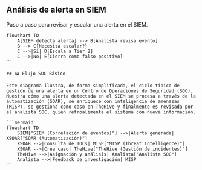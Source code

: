 ## Análisis de alerta en SIEM

Paso a paso para revisar y escalar una alerta en el SIEM.

```mermaid
flowchart TD
    A[SIEM detecta alerta] --> B[Analista revisa evento]
    B --> C{Necesita escalar?}
    C -->|Sí| D[Escala a Tier 2]
    C -->|No| E[Cierra como falso positivo]
ˋˋˋ
---
## 🖼️ Flujo SOC Básico

Este diagrama ilustra, de forma simplificada, el ciclo típico de gestión de una alerta en un Centro de Operaciones de Seguridad (SOC).  
Muestra cómo una alerta detectada en el SIEM se procesa a través de la automatización (SOAR), se enriquece con inteligencia de amenazas (MISP), se gestiona como caso en TheHive y finalmente es revisada por el analista SOC, quien retroalimenta el sistema con nueva información.

```mermaid
flowchart TD
    SIEM["SIEM (Correlación de eventos)"] -->|Alerta generada| XSOAR["SOAR (Automatización)"]
    XSOAR -->|Consulta de IOCs| MISP["MISP (Threat Intelligence)"]
    XSOAR -->|Crea caso| TheHive["TheHive (Gestión de incidentes)"]
    TheHive -->|Asignación y análisis| Analista["Analista SOC"]
    Analista -->|Feedback de investigación| MISP
ˋˋˋ 

